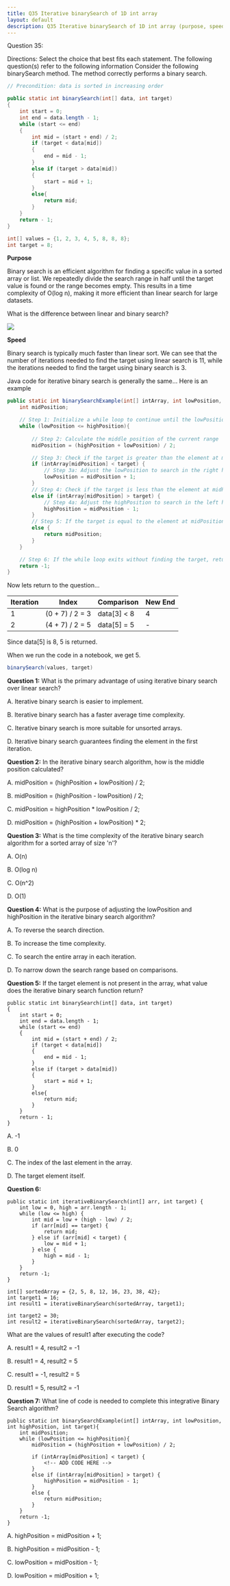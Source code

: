 ```yaml
---
title: Q35 Iterative binarySearch of 1D int array
layout: default
description: Q35 Iterative binarySearch of 1D int array (purpose, speed, accuracy)
---
```


Question 35:

Directions: Select the choice that best fits each statement. The following question(s) refer to the following information
Consider the following binarySearch method. The method correctly performs a binary search.


```java
// Precondition: data is sorted in increasing order

public static int binarySearch(int[] data, int target)
{
    int start = 0;
    int end = data.length - 1;
    while (start <= end)
    {
        int mid = (start + end) / 2;
        if (target < data[mid])
        {
            end = mid - 1;
        }
        else if (target > data[mid])
        {
            start = mid + 1;
        }
        else{
            return mid;
        }
    }
    return - 1;
}
```


```java
int[] values = {1, 2, 3, 4, 5, 8, 8, 8};
int target = 8;
```

**Purpose** 

Binary search is an efficient algorithm for finding a specific value in a sorted array or list. We repeatedly divide the search range in half until the target value is found or the range becomes empty. This results in a time complexity of O(log n), making it more efficient than linear search for large datasets.

What is the difference between linear and binary search?

![](https://blog.penjee.com/wp-content/uploads/2015/04/binary-and-linear-search-animations.gif)

**Speed**

Binary search is typically much faster than linear sort. We can see that the number of iterations needed to find the target using linear search is 11, while the iterations needed to find the target using binary search is 3.

Java code for iterative binary search is generally the same...
Here is an example


```java
public static int binarySearchExample(int[] intArray, int lowPosition, int highPosition, int target){
    int midPosition;

    // Step 1: Initialize a while loop to continue until the lowPosition is greater than the highPosition
    while (lowPosition <= highPosition){
        
        // Step 2: Calculate the middle position of the current range
        midPosition = (highPosition + lowPosition) / 2;

        // Step 3: Check if the target is greater than the element at midPosition
        if (intArray[midPosition] < target) {
            // Step 3a: Adjust the lowPosition to search in the right half of the current range
            lowPosition = midPosition + 1;
        }
        // Step 4: Check if the target is less than the element at midPosition
        else if (intArray[midPosition] > target) {
            // Step 4a: Adjust the highPosition to search in the left half of the current range
            highPosition = midPosition - 1;
        }
        // Step 5: If the target is equal to the element at midPosition, return midPosition
        else {
            return midPosition;
        }
    }

    // Step 6: If the while loop exits without finding the target, return -1
    return -1;
}

```

Now lets return to the question...

| Iteration | Index             | Comparison       | New End |
|-----------|-------------------|------------------ |---------|
| 1         | (0 + 7) / 2 = 3   | data[3] < 8       | 4       |
| 2         | (4 + 7) / 2 = 5   | data[5] = 5       | -       |


Since data[5] is 8, 5 is returned.

When we run the code in a notebook, we get 5.


```java
binarySearch(values, target)
```

**Question 1:**
What is the primary advantage of using iterative binary search over linear search?

A. Iterative binary search is easier to implement.

B. Iterative binary search has a faster average time complexity.

C. Iterative binary search is more suitable for unsorted arrays.

D. Iterative binary search guarantees finding the element in the first iteration.

**Question 2:**
In the iterative binary search algorithm, how is the middle position calculated?

A. midPosition = (highPosition + lowPosition) / 2;

B. midPosition = (highPosition - lowPosition) / 2;

C. midPosition = highPosition * lowPosition / 2;

D. midPosition = (highPosition + lowPosition) * 2;

**Question 3:**
What is the time complexity of the iterative binary search algorithm for a sorted array of size 'n'?

A. O(n)

B. O(log n)

C. O(n^2)

D. O(1)

**Question 4:**
What is the purpose of adjusting the lowPosition and highPosition in the iterative binary search algorithm?

A. To reverse the search direction.

B. To increase the time complexity.

C. To search the entire array in each iteration.

D. To narrow down the search range based on comparisons.

**Question 5:**
If the target element is not present in the array, what value does the iterative binary search function return?

```
public static int binarySearch(int[] data, int target)
{
    int start = 0;
    int end = data.length - 1;
    while (start <= end)
    {
        int mid = (start + end) / 2;
        if (target < data[mid])
        {
            end = mid - 1;
        }
        else if (target > data[mid])
        {
            start = mid + 1;
        }
        else{
            return mid;
        }
    }
    return - 1;
}
```

A. -1

B. 0

C. The index of the last element in the array.

D. The target element itself.

**Question 6:**
```
public static int iterativeBinarySearch(int[] arr, int target) {
    int low = 0, high = arr.length - 1;
    while (low <= high) {
        int mid = low + (high - low) / 2;
        if (arr[mid] == target) {
            return mid;
        } else if (arr[mid] < target) {
            low = mid + 1;
        } else {
            high = mid - 1;
        }
    }
    return -1;
}

int[] sortedArray = {2, 5, 8, 12, 16, 23, 38, 42};
int target1 = 16;
int result1 = iterativeBinarySearch(sortedArray, target1);

int target2 = 30;
int result2 = iterativeBinarySearch(sortedArray, target2);
```
What are the values of result1 after executing the code?

A. result1 = 4, result2 = -1

B. result1 = 4, result2 = 5

C. result1 = -1, result2 = 5

D. result1 = 5, result2 = -1

**Question 7:**
What line of code is needed to complete this integrative Binary Search algorithm?
```
public static int binarySearchExample(int[] intArray, int lowPosition, int highPosition, int target){
    int midPosition;
    while (lowPosition <= highPosition){
        midPosition = (highPosition + lowPosition) / 2;

        if (intArray[midPosition] < target) {
            <!-- ADD CODE HERE -->
        }
        else if (intArray[midPosition] > target) {
            highPosition = midPosition - 1;
        }
        else {
            return midPosition;
        }
    }
    return -1;
}
```

A. highPosition = midPosition + 1;

B. highPosition = midPosition - 1;

C. lowPosition = midPosition - 1;

D. lowPosition = midPosition + 1;

